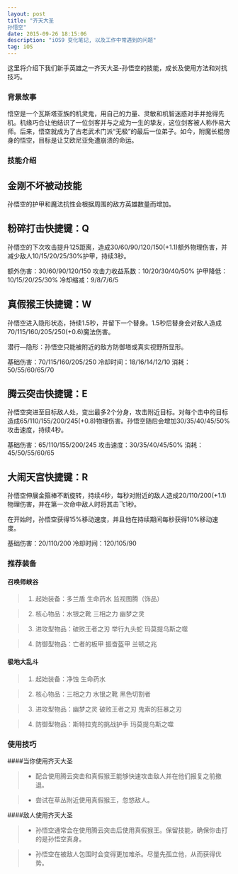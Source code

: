 ```yaml
---
layout: post
title: "齐天大圣
孙悟空"
date: 2015-09-26 18:15:06 
description: "iOS9 变化笔记, 以及工作中常遇到的问题"
tag: iOS
---
```



这里将介绍下我们新手英雄之一齐天大圣-孙悟空的技能，成长及使用方法和对抗技巧。
     

### 背景故事

悟空是一个瓦斯塔亚族的机灵鬼，用自己的力量、灵敏和机智迷惑对手并抢得先机。机缘巧合让他结识了一位剑客并与之成为一生的挚友，这位剑客被人称作易大师。后来，悟空就成为了古老武术门派“无极”的最后一位弟子。如今，附魔长棍傍身的悟空，目标是让艾欧尼亚免遭崩溃的命运。


### 技能介绍

## 金刚不坏被动技能
孙悟空的护甲和魔法抗性会根据周围的敌方英雄数量而增加。

## 粉碎打击快捷键：Q
孙悟空的下次攻击提升125距离，造成30/60/90/120/150(+1.1)额外物理伤害，并减少敌人10/15/20/25/30%护甲，持续3秒。

额外伤害：30/60/90/120/150
攻击力收益系数：10/20/30/40/50%
护甲降低：10/15/20/25/30%
冷却缩减：9/8/7/6/5

## 真假猴王快捷键：W
孙悟空进入隐形状态，持续1.5秒，并留下一个替身。1.5秒后替身会对敌人造成70/115/160/205/250(+0.6)魔法伤害。

潜行—隐形：孙悟空只能被附近的敌方防御塔或真实视野所显形。

基础伤害：70/115/160/205/250
冷却时间：18/16/14/12/10
消耗：50/55/60/65/70

## 腾云突击快捷键：E
孙悟空突进至目标敌人处，变出最多2个分身，攻击附近目标。对每个击中的目标造成65/110/155/200/245(+0.8)物理伤害。孙悟空随后会增加30/35/40/45/50%攻击速度，持续4秒。

基础伤害：65/110/155/200/245
攻击速度：30/35/40/45/50%
消耗：45/50/55/60/65

## 大闹天宫快捷键：R
孙悟空伸展金箍棒不断旋转，持续4秒，每秒对附近的敌人造成20/110/200(+1.1)物理伤害，并在第一次命中敌人时将其击飞1秒。

在开始时，孙悟空获得15%移动速度，并且他在持续期间每秒获得10%移动速度。

基础伤害：20/110/200
冷却时间：120/105/90

### 推荐装备

#### 召唤师峡谷 

> 1. 起始装备：多兰盾 生命药水 监视图腾（饰品）

> 2. 核心物品：水银之靴 三相之力 幽梦之灵

> 3. 进攻型物品：破败王者之刃 举行九头蛇 玛莫提乌斯之噬

> 4. 防御型物品：亡者的板甲 振奋盔甲 兰顿之兆

#### 极地大乱斗 

> 1. 起始装备：净蚀 生命药水

> 2. 核心物品：三相之力 水银之靴 黑色切割者 

> 3. 进攻型物品：幽梦之灵 破败王者之刃 鬼索的狂暴之刃

> 4. 防御型物品：斯特拉克的挑战护手 玛莫提乌斯之噬

### 使用技巧

####当你使用齐天大圣

> - 配合使用腾云突击和真假猴王能够快速攻击敌人并在他们报复之前撤退。

> - 尝试在草丛附近使用真假猴王，忽悠敌人。


####敌人使用齐天大圣

> - 孙悟空通常会在使用腾云突击后使用真假猴王。保留技能，确保你击打的是孙悟空真身。

> - 孙悟空在被敌人包围时会变得更加难杀。尽量先孤立他，从而获得优势。